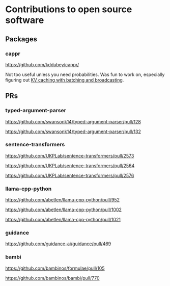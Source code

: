 # Contributions to open source software


## Packages

### cappr

https://github.com/kddubey/cappr/

Not too useful unless you need probabilities. Was fun to work on, especially figuring
out [KV caching with batching and
broadcasting](https://cappr.readthedocs.io/en/latest/cappr.huggingface.classify.html#cappr.huggingface.classify.cache_model).


## PRs

### typed-argument-parser

https://github.com/swansonk14/typed-argument-parser/pull/128

https://github.com/swansonk14/typed-argument-parser/pull/132


### sentence-transformers

https://github.com/UKPLab/sentence-transformers/pull/2573

https://github.com/UKPLab/sentence-transformers/pull/2564

https://github.com/UKPLab/sentence-transformers/pull/2576


### llama-cpp-python

https://github.com/abetlen/llama-cpp-python/pull/952

https://github.com/abetlen/llama-cpp-python/pull/1002

https://github.com/abetlen/llama-cpp-python/pull/1021


### guidance

https://github.com/guidance-ai/guidance/pull/469


### bambi

https://github.com/bambinos/formulae/pull/105

https://github.com/bambinos/bambi/pull/770
